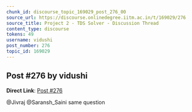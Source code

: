 ```yaml
---
chunk_id: discourse_topic_169029_post_276_00
source_url: https://discourse.onlinedegree.iitm.ac.in/t/169029/276
source_title: Project 2 - TDS Solver - Discussion Thread
content_type: discourse
tokens: 49
username: vidushi
post_number: 276
topic_id: 169029
---
```


## Post #276 by vidushi

**Direct Link**: [Post #276](https://discourse.onlinedegree.iitm.ac.in/t/169029/276)

@Jivraj @Saransh_Saini same question
